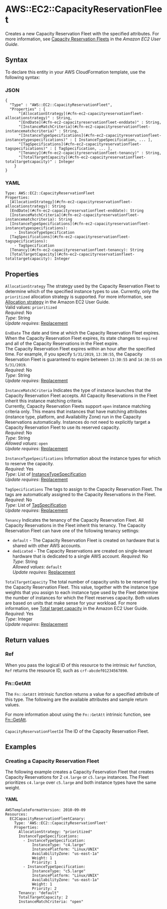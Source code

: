 # AWS::EC2::CapacityReservationFleet<a name="aws-resource-ec2-capacityreservationfleet"></a>

Creates a new Capacity Reservation Fleet with the specified attributes\. For more information, see [Capacity Reservation Fleets](https://docs.aws.amazon.com/AWSEC2/latest/UserGuide/cr-fleets.html) in the *Amazon EC2 User Guide*\.

## Syntax<a name="aws-resource-ec2-capacityreservationfleet-syntax"></a>

To declare this entity in your AWS CloudFormation template, use the following syntax:

### JSON<a name="aws-resource-ec2-capacityreservationfleet-syntax.json"></a>

```
{
  "Type" : "AWS::EC2::CapacityReservationFleet",
  "Properties" : {
      "[AllocationStrategy](#cfn-ec2-capacityreservationfleet-allocationstrategy)" : String,
      "[EndDate](#cfn-ec2-capacityreservationfleet-enddate)" : String,
      "[InstanceMatchCriteria](#cfn-ec2-capacityreservationfleet-instancematchcriteria)" : String,
      "[InstanceTypeSpecifications](#cfn-ec2-capacityreservationfleet-instancetypespecifications)" : [ InstanceTypeSpecification, ... ],
      "[TagSpecifications](#cfn-ec2-capacityreservationfleet-tagspecifications)" : [ TagSpecification, ... ],
      "[Tenancy](#cfn-ec2-capacityreservationfleet-tenancy)" : String,
      "[TotalTargetCapacity](#cfn-ec2-capacityreservationfleet-totaltargetcapacity)" : Integer
    }
}
```

### YAML<a name="aws-resource-ec2-capacityreservationfleet-syntax.yaml"></a>

```
Type: AWS::EC2::CapacityReservationFleet
Properties: 
  [AllocationStrategy](#cfn-ec2-capacityreservationfleet-allocationstrategy): String
  [EndDate](#cfn-ec2-capacityreservationfleet-enddate): String
  [InstanceMatchCriteria](#cfn-ec2-capacityreservationfleet-instancematchcriteria): String
  [InstanceTypeSpecifications](#cfn-ec2-capacityreservationfleet-instancetypespecifications): 
    - InstanceTypeSpecification
  [TagSpecifications](#cfn-ec2-capacityreservationfleet-tagspecifications): 
    - TagSpecification
  [Tenancy](#cfn-ec2-capacityreservationfleet-tenancy): String
  [TotalTargetCapacity](#cfn-ec2-capacityreservationfleet-totaltargetcapacity): Integer
```

## Properties<a name="aws-resource-ec2-capacityreservationfleet-properties"></a>

`AllocationStrategy`  <a name="cfn-ec2-capacityreservationfleet-allocationstrategy"></a>
The strategy used by the Capacity Reservation Fleet to determine which of the specified instance types to use\. Currently, only the `prioritized` allocation strategy is supported\. For more information, see [ Allocation strategy](https://docs.aws.amazon.com/AWSEC2/latest/UserGuide/crfleet-concepts.html#allocation-strategy) in the Amazon EC2 User Guide\.  
Valid values: `prioritized`   
*Required*: No  
*Type*: String  
*Update requires*: [Replacement](https://docs.aws.amazon.com/AWSCloudFormation/latest/UserGuide/using-cfn-updating-stacks-update-behaviors.html#update-replacement)

`EndDate`  <a name="cfn-ec2-capacityreservationfleet-enddate"></a>
The date and time at which the Capacity Reservation Fleet expires\. When the Capacity Reservation Fleet expires, its state changes to `expired` and all of the Capacity Reservations in the Fleet expire\.  
The Capacity Reservation Fleet expires within an hour after the specified time\. For example, if you specify `5/31/2019`, `13:30:55`, the Capacity Reservation Fleet is guaranteed to expire between `13:30:55` and `14:30:55` on `5/31/2019`\.   
*Required*: No  
*Type*: String  
*Update requires*: [Replacement](https://docs.aws.amazon.com/AWSCloudFormation/latest/UserGuide/using-cfn-updating-stacks-update-behaviors.html#update-replacement)

`InstanceMatchCriteria`  <a name="cfn-ec2-capacityreservationfleet-instancematchcriteria"></a>
Indicates the type of instance launches that the Capacity Reservation Fleet accepts\. All Capacity Reservations in the Fleet inherit this instance matching criteria\.  
Currently, Capacity Reservation Fleets support `open` instance matching criteria only\. This means that instances that have matching attributes \(instance type, platform, and Availability Zone\) run in the Capacity Reservations automatically\. Instances do not need to explicitly target a Capacity Reservation Fleet to use its reserved capacity\.  
*Required*: No  
*Type*: String  
*Allowed values*: `open`  
*Update requires*: [Replacement](https://docs.aws.amazon.com/AWSCloudFormation/latest/UserGuide/using-cfn-updating-stacks-update-behaviors.html#update-replacement)

`InstanceTypeSpecifications`  <a name="cfn-ec2-capacityreservationfleet-instancetypespecifications"></a>
Information about the instance types for which to reserve the capacity\.  
*Required*: Yes  
*Type*: List of [InstanceTypeSpecification](aws-properties-ec2-capacityreservationfleet-instancetypespecification.md)  
*Update requires*: [Replacement](https://docs.aws.amazon.com/AWSCloudFormation/latest/UserGuide/using-cfn-updating-stacks-update-behaviors.html#update-replacement)

`TagSpecifications`  <a name="cfn-ec2-capacityreservationfleet-tagspecifications"></a>
The tags to assign to the Capacity Reservation Fleet\. The tags are automatically assigned to the Capacity Reservations in the Fleet\.  
*Required*: No  
*Type*: List of [TagSpecification](aws-properties-ec2-capacityreservationfleet-tagspecification.md)  
*Update requires*: [Replacement](https://docs.aws.amazon.com/AWSCloudFormation/latest/UserGuide/using-cfn-updating-stacks-update-behaviors.html#update-replacement)

`Tenancy`  <a name="cfn-ec2-capacityreservationfleet-tenancy"></a>
Indicates the tenancy of the Capacity Reservation Fleet\. All Capacity Reservations in the Fleet inherit this tenancy\. The Capacity Reservation Fleet can have one of the following tenancy settings:  
+  `default` \- The Capacity Reservation Fleet is created on hardware that is shared with other AWS accounts\.
+  `dedicated` \- The Capacity Reservations are created on single\-tenant hardware that is dedicated to a single AWS account\.
*Required*: No  
*Type*: String  
*Allowed values*: `default`  
*Update requires*: [Replacement](https://docs.aws.amazon.com/AWSCloudFormation/latest/UserGuide/using-cfn-updating-stacks-update-behaviors.html#update-replacement)

`TotalTargetCapacity`  <a name="cfn-ec2-capacityreservationfleet-totaltargetcapacity"></a>
The total number of capacity units to be reserved by the Capacity Reservation Fleet\. This value, together with the instance type weights that you assign to each instance type used by the Fleet determine the number of instances for which the Fleet reserves capacity\. Both values are based on units that make sense for your workload\. For more information, see [ Total target capacity](https://docs.aws.amazon.com/AWSEC2/latest/UserGuide/crfleet-concepts.html#target-capacity) in the Amazon EC2 User Guide\.  
*Required*: Yes  
*Type*: Integer  
*Update requires*: [Replacement](https://docs.aws.amazon.com/AWSCloudFormation/latest/UserGuide/using-cfn-updating-stacks-update-behaviors.html#update-replacement)

## Return values<a name="aws-resource-ec2-capacityreservationfleet-return-values"></a>

### Ref<a name="aws-resource-ec2-capacityreservationfleet-return-values-ref"></a>

When you pass the logical ID of this resource to the intrinsic `Ref` function, `Ref` returns the resource ID, such as `crf-abcdef01234567890`\.

### Fn::GetAtt<a name="aws-resource-ec2-capacityreservationfleet-return-values-fn--getatt"></a>

The `Fn::GetAtt` intrinsic function returns a value for a specified attribute of this type\. The following are the available attributes and sample return values\.

For more information about using the `Fn::GetAtt` intrinsic function, see [Fn::GetAtt](https://docs.aws.amazon.com/AWSCloudFormation/latest/UserGuide/intrinsic-function-reference-getatt.html)\.

#### <a name="aws-resource-ec2-capacityreservationfleet-return-values-fn--getatt-fn--getatt"></a>

`CapacityReservationFleetId`  <a name="CapacityReservationFleetId-fn::getatt"></a>
The ID of the Capacity Reservation Fleet\.

## Examples<a name="aws-resource-ec2-capacityreservationfleet--examples"></a>

### Creating a Capacity Reservation Fleet<a name="aws-resource-ec2-capacityreservationfleet--examples--Creating_a_Capacity_Reservation_Fleet"></a>

The following example creates a Capacity Feservation Fleet that creates Capacity Reservations for 2 `c4.large` or `c5.large` instances\. The Fleet prioritizes `c4.large` over `c5.large` and both instance types have the same weight\.

#### YAML<a name="aws-resource-ec2-capacityreservationfleet--examples--Creating_a_Capacity_Reservation_Fleet--yaml"></a>

```
AWSTemplateFormatVersion: 2010-09-09
Resources:
  EC2CapacityReservationFleetCanary:
    Type: 'AWS::EC2::CapacityReservationFleet'
    Properties:
      AllocationStrategy: "prioritized"
      InstanceTypeSpecifications:
        - InstanceTypeSpecification:
            InstanceType: "c4.large"
            InstancePlatform: "Linux/UNIX"
            AvailabilityZone: "us-east-1a"
            Weight: 1
            Priority: 1
        - InstanceTypeSpecification:
            InstanceType: "c5.large"
            InstancePlatform: "Linux/UNIX"
            AvailabilityZone: "us-east-1a"
            Weight: 1
            Priority: 2
      Tenancy: "default"
      TotalTargetCapacity: 2
      InstanceMatchCriteria: "open"
```